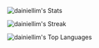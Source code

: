 <!--
**dainiellim/dainiellim** is a ✨ _special_ ✨ repository because its `README.md` (this file) appears on your GitHub profile.

Here are some ideas to get you started:

- 🔭 I’m currently working on ...
- 🌱 I’m currently learning ...
- 👯 I’m looking to collaborate on ...
- 🤔 I’m looking for help with ...
- 💬 Ask me about ...
- 📫 How to reach me: ...
- 😄 Pronouns: ...
- ⚡ Fun fact: ...
-->

![dainiellim's Stats](https://github-readme-stats.vercel.app/api?username=dainiellim&theme=default&show_icons=true&hide_border=false&count_private=true) 

![dainiellim's Streak](https://github-readme-streak-stats.herokuapp.com/?user=dainiellim&theme=default&hide_border=false)

![dainiellim's Top Languages](https://github-readme-stats.vercel.app/api/top-langs/?username=dainiellim&theme=default&show_icons=true&hide_border=true&layout=compact)



